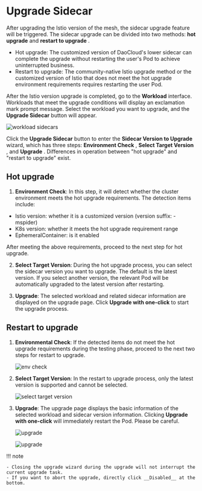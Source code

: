 # Upgrade Sidecar

After upgrading the Istio version of the mesh, the sidecar upgrade feature will be triggered. The sidecar upgrade can be divided into two methods: __hot upgrade__ and __restart to upgrade__ .

- Hot upgrade: The customized version of DaoCloud's lower sidecar can complete the upgrade without restarting the user's Pod to achieve uninterrupted business.
- Restart to upgrade: The community-native Istio upgrade method or the customized version of Istio that does not meet the hot upgrade environment requirements requires restarting the user Pod.

After the Istio version upgrade is completed, go to the __Workload__ interface. Workloads that meet the upgrade conditions will display an exclamation mark prompt message. Select the workload you want to upgrade, and the __Upgrade Sidecar__ button will appear.

![workload sidecars](https://docs.daocloud.io/daocloud-docs-images/docs/en/docs/mspider/images/sidecar-update01.png)

Click the __Upgrade Sidecar__ button to enter the __Sidecar Version to Upgrade__ wizard, which has three steps: __Environment Check__ , __Select Target Version__ , and __Upgrade__ . Differences in operation between "hot upgrade" and "restart to upgrade" exist.

## Hot upgrade

1. **Environment Check**: In this step, it will detect whether the cluster environment meets the hot upgrade requirements. The detection items include:

- Istio version: whether it is a customized version (version suffix: -mspider)
- K8s version: whether it meets the hot upgrade requirement range
- EphemeralContainer: is it enabled

After meeting the above requirements, proceed to the next step for hot upgrade.

2. **Select Target Version**: During the hot upgrade process, you can select the sidecar version you want to upgrade. The default is the latest version. If you select another version, the relevant Pod will be automatically upgraded to the latest version after restarting.

3. **Upgrade**: The selected workload and related sidecar information are displayed on the upgrade page. Click __Upgrade with one-click__ to start the upgrade process.

## Restart to upgrade

1. **Environmental Check**: If the detected items do not meet the hot upgrade requirements during the testing phase, proceed to the next two steps for restart to upgrade.

    ![env check](https://docs.daocloud.io/daocloud-docs-images/docs/en/docs/mspider/images/SidecarUpdate05.png)

2. **Select Target Version**: In the restart to upgrade process, only the latest version is supported and cannot be selected.

	![select target version](https://docs.daocloud.io/daocloud-docs-images/docs/en/docs/mspider/images/SidecarUpdate06.png)

3. **Upgrade**: The upgrade page displays the basic information of the selected workload and sidecar version information. Clicking __Upgrade with one-click__ will immediately restart the Pod. Please be careful.

	![upgrade](https://docs.daocloud.io/daocloud-docs-images/docs/en/docs/mspider/images/SidecarUpdate07.png)

	![upgrade](https://docs.daocloud.io/daocloud-docs-images/docs/en/docs/mspider/images/SidecarUpdate08.png)

!!! note

    - Closing the upgrade wizard during the upgrade will not interrupt the current upgrade task.
    - If you want to abort the upgrade, directly click __Disabled__ at the bottom.

